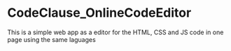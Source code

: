# CodeClause_OnlineCodeEditor
This is a simple web app as a editor for the HTML, CSS and JS code in one page using the same laguages
